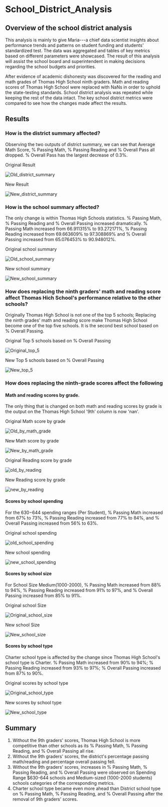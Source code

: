 # School_District_Analysis

## Overview of the school district analysis
This analysis is mainly to give Maria---a chief data scientist insights about performance trends and patterns on student funding and students' standardized test. The data was aggregated and tables of key metrics based on different parameters were showcased. The result of this analysis will assist the school board and superintendent in making decisions regarding the school budgets and priorities.

After evidence of academic dishonesty was discovered for the reading and math grades of Thomas High School ninth graders. Math and reading scores of Thomas High School were replaced with NaNs in order to uphold the state-testing standards. School district analysis was repeated while keeping the rest of the data intact. The key school district metrics were compared to see how the changes made affect the results. 

## Results

### How is the district summary affected?

Observing the two outputs of district summary, we can see that Average Math Score, % Passing Math, % Passing Reading and % Overall Pass all dropped. % Overall Pass has the largest decrease of 0.3%. 

Original Result

![Old_district_summary](https://user-images.githubusercontent.com/84931545/126057916-6c0fbb2c-39e9-4d48-81c7-f8832215b204.PNG)

New Result

![New_district_summary](https://user-images.githubusercontent.com/84931545/126057919-1a99d4a3-d45b-4048-acb9-ec0388ee624b.PNG)


### How is the school summary affected?

The only change is within Thomas High Schools statistics. 
% Passing Math, % Passing Reading and % Overall Passing increased dramatically.
% Passing Math increased from 66.911315% to 93.272171%, % Passing Reading increased from 69.663609% to 97.308869% and % Overall Passing increased from 65.076453% to 90.948012%. 

Original school summary 

![Old_school_summary](https://user-images.githubusercontent.com/84931545/126058116-7833cea8-bcac-4b83-801f-5b4dfc47572d.PNG)

New school summary

![New_school_summary](https://user-images.githubusercontent.com/84931545/126058119-cc0388c4-acc8-461b-a0dd-8c83bfa1ae2f.PNG)



### How does replacing the ninth graders' math and reading score affect Thomas Hich School's performance relative to the other schools?

Originally Thomas High School is not one of the top 5 schools; Replacing the ninth grades' math and reading score make Thomas High School become one of the top five schools. It is the second best school based on % Overall Passing. 

Original Top 5 schools based on % Overall Passing

![Original_top_5](https://user-images.githubusercontent.com/84931545/126057932-6d515e9a-b2a3-4c33-b5e7-a9efd26b96d0.PNG)

New Top 5 schools based on % Overall Passing

![New_top_5](https://user-images.githubusercontent.com/84931545/126057936-2e6fd2f4-af50-47e0-9d78-defd72372e66.PNG)


### How does replacing the ninth-grade scores affect the following

#### Math and reading scores by grade.

The only thing that is changed on both math and reading scores by grade is the output on the Thomas High School '9th' column is now 'nan'.

Original Math score by grade
    
![Old_by_math_grade](https://user-images.githubusercontent.com/84931545/126057944-450c83c9-a72b-46c0-aa8c-14fb92330821.PNG)

New Math score by grade

![New_by_math_grade](https://user-images.githubusercontent.com/84931545/126057951-66f25ee7-e7dc-4d16-86ae-ff1627c4e08b.PNG)

Original Reading score by grade
    
![old_by_reading](https://user-images.githubusercontent.com/84931545/126057965-25c8fd48-73a9-4e40-93dd-bc2f697798e4.PNG)

New Reading score by grade

![new_by_reading](https://user-images.githubusercontent.com/84931545/126057973-e6386b91-64c9-43cc-95a6-fe5e910db431.PNG)


#### Scores by school spending

For the $630-$644 spending ranges (Per Student), % Passing Math increased from 67% to 73%, % Passing Reading increased from 77% to 84%, and % Overall Passing increased from 56% to 63%. 

Original school spending
    
![old_school_spending](https://user-images.githubusercontent.com/84931545/126057983-c4fc6925-da0a-4709-ac29-e724284e6c7d.PNG)
    
New school spending

![new_school_spending](https://user-images.githubusercontent.com/84931545/126057987-84bc77aa-f122-431a-a9fc-24f7a9f3c409.PNG)

#### Scores by school size

For School Size Medium(1000-2000), % Passing Math increased from 88% to 94%, % Passing Reading increased from 91% to 97%, and % Overall Passing increased from 85% to 91%.

Original school Size
    
![Original_school_size](https://user-images.githubusercontent.com/84931545/126057989-81d68166-2c4e-4435-8841-c6f0b175100d.PNG)

New school Size
    
![New_school_size](https://user-images.githubusercontent.com/84931545/126057995-1d6f2ce8-c0d2-4e4c-822f-2f974f31b665.PNG)

    
#### Scores by school type

Charter school type is affected by the change since Thomas High School's school type is Charter. % Passing Math increased from 90% to 94%; % Passing Reading increased from 93% to 97%; % Overall Passing increased from 87% to 90%.

Original scores by school type
    
![Original_school_type](https://user-images.githubusercontent.com/84931545/126058026-b548868e-a8f4-4a1f-984b-e7a1a10aa925.PNG)

New scores by school type
    
![New_school_type](https://user-images.githubusercontent.com/84931545/126058033-38ef6f3c-3bd8-496d-9f4e-fbd21b4ac84e.PNG)


## Summary
1. Without the 9th graders' scores, Thomas High School is more competitive than other schools as its % Passing Math, % Passing Reading, and % Overall Passing all rise.
2. Without the 9th graders' scores, the district's percentage passing math/reading and percentage overall passing fell.
3. Without the 9th graders' scores, increases in % Passing Math, % Passing Reading, and % Overall Passing were observed on Spending Range $630-644 schools and Medium-sized (1000-2000 students) schools categories of the corresponding metrics. 
4. Charter school type became even more ahead than District school type on % Passing Math, % Passing Reading, and % Overall Passing after the removal of 9th graders' scores. 
